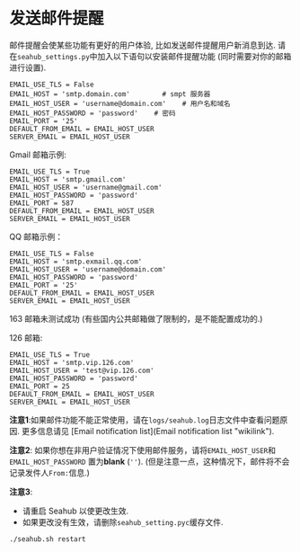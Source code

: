 # 发送邮件提醒

邮件提醒会使某些功能有更好的用户体验, 比如发送邮件提醒用户新消息到达. 请在`seahub_settings.py`中加入以下语句以安装邮件提醒功能
(同时需要对你的邮箱进行设置).

    EMAIL_USE_TLS = False
    EMAIL_HOST = 'smtp.domain.com'        # smpt 服务器
    EMAIL_HOST_USER = 'username@domain.com'    # 用户名和域名
    EMAIL_HOST_PASSWORD = 'password'    # 密码
    EMAIL_PORT = '25'
    DEFAULT_FROM_EMAIL = EMAIL_HOST_USER
    SERVER_EMAIL = EMAIL_HOST_USER

Gmail 邮箱示例:

    EMAIL_USE_TLS = True
    EMAIL_HOST = 'smtp.gmail.com'
    EMAIL_HOST_USER = 'username@gmail.com'
    EMAIL_HOST_PASSWORD = 'password'
    EMAIL_PORT = 587
    DEFAULT_FROM_EMAIL = EMAIL_HOST_USER
    SERVER_EMAIL = EMAIL_HOST_USER

QQ 邮箱示例：

    EMAIL_USE_TLS = False
    EMAIL_HOST = 'smtp.exmail.qq.com'
    EMAIL_HOST_USER = 'username@domain.com'
    EMAIL_HOST_PASSWORD = 'password'
    EMAIL_PORT = '25'
    DEFAULT_FROM_EMAIL = EMAIL_HOST_USER
    SERVER_EMAIL = EMAIL_HOST_USER

163 邮箱未测试成功 (有些国内公共邮箱做了限制的，是不能配置成功的.)

126 邮箱:

    EMAIL_USE_TLS = True
    EMAIL_HOST = 'smtp.vip.126.com'
    EMAIL_HOST_USER = 'test@vip.126.com'
    EMAIL_HOST_PASSWORD = 'password'
    EMAIL_PORT = 25
    DEFAULT_FROM_EMAIL = EMAIL_HOST_USER
    SERVER_EMAIL = EMAIL_HOST_USER




**注意1**:如果邮件功能不能正常使用，请在`logs/seahub.log`日志文件中查看问题原因.
更多信息请见 [Email notification
list](Email notification list "wikilink").

**注意2**:
如果你想在非用户验证情况下使用邮件服务，请将`EMAIL_HOST_USER`和
`EMAIL_HOST_PASSWORD` 置为**blank** (`''`).
(但是注意一点，这种情况下，邮件将不会记录发件人`From:`信息.)

**注意3**:

-   请重启 Seahub 以使更改生效.
-   如果更改没有生效，请删除`seahub_setting.pyc`缓存文件.

<!-- -->

    ./seahub.sh restart
